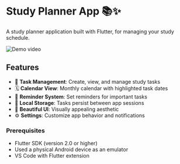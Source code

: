 # Study Planner App 📚✨

A study planner application built with Flutter, for managing your study schedule.

![Demo video](https://youtu.be/ZNvi62LYans)

## Features

- 📅 **Task Management**: Create, view, and manage study tasks
- 🗓️ **Calendar View**: Monthly calendar with highlighted task dates
- 🔔 **Reminder System**: Set reminders for important tasks
- 💾 **Local Storage**: Tasks persist between app sessions
- 🎨 **Beautiful UI**: Visually appealing aesthetic
- ⚙️ **Settings**: Customize app behavior and notifications


### Prerequisites

- Flutter SDK (version 2.0 or higher)
- Used a physical Android device as an emulator
- VS Code with Flutter extension

